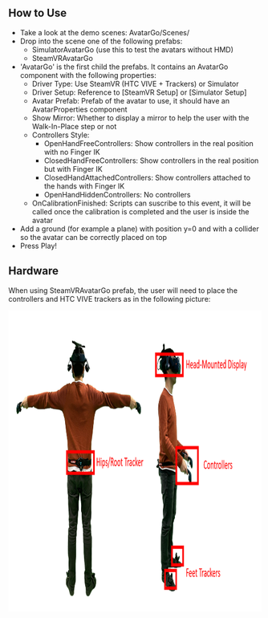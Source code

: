 ## How to Use
- Take a look at the demo scenes: AvatarGo/Scenes/
- Drop into the scene one of the following prefabs:
  - SimulatorAvatarGo (use this to test the avatars without HMD)
  - SteamVRAvatarGo
- 'AvatarGo' is the first child the prefabs. It contains an AvatarGo component with the following properties:
  - Driver Type: Use SteamVR (HTC VIVE + Trackers) or Simulator
  - Driver Setup: Reference to [SteamVR Setup] or [Simulator Setup]
  - Avatar Prefab: Prefab of the avatar to use, it should have an AvatarProperties component
  - Show Mirror: Whether to display a mirror to help the user with the Walk-In-Place step or not
  - Controllers Style:
    * OpenHandFreeControllers: Show controllers in the real position with no Finger IK
    * ClosedHandFreeControllers: Show controllers in the real position but with Finger IK
    * ClosedHandAttachedControllers: Show controllers attached to the hands with Finger IK
    * OpenHandHiddenControllers: No controllers
  - OnCalibrationFinished: Scripts can suscribe to this event, it will be called once the calibration is completed and the user is inside the avatar
- Add a ground (for example a plane) with position y=0 and with a collider so the avatar can be correctly placed on top
- Press Play!

## Hardware
When using SteamVRAvatarGo prefab, the user will need to place the controllers and HTC VIVE trackers as in the following picture:
<p align="center">
  <img 
    width="1089"
    height="600"
    src="https://github.com/UPC-ViRVIG/AvatarGo/blob/main/.github/media/hardware_setup.PNG"
  >
</p>
